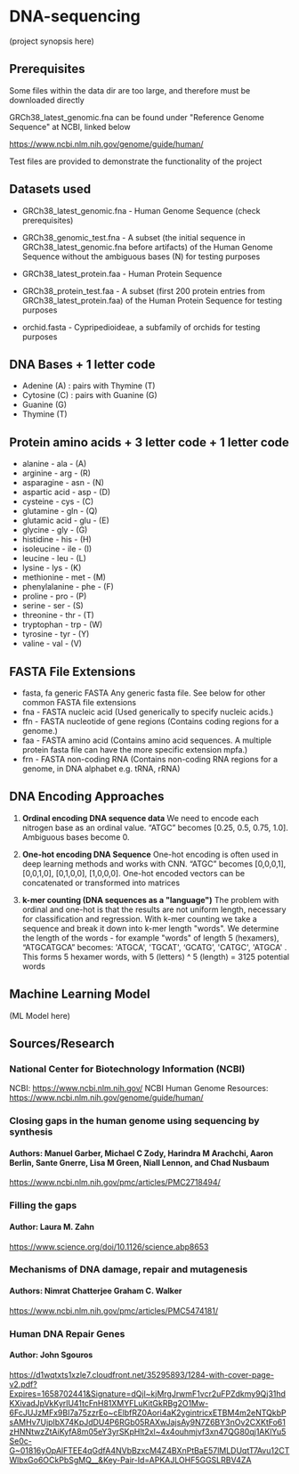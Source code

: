 # DNA-sequencing
(project synopsis here)

## Prerequisites
Some files within the data dir are too large, and therefore must be downloaded directly

GRCh38_latest_genomic.fna can be found under "Reference Genome Sequence" at NCBI, linked below

https://www.ncbi.nlm.nih.gov/genome/guide/human/

Test files are provided to demonstrate the functionality of the project



## Datasets used
* GRCh38_latest_genomic.fna - Human Genome Sequence (check prerequisites)
* GRCh38_genomic_test.fna - A subset (the initial sequence in GRCh38_latest_genomic.fna before artifacts)
 of the Human Genome Sequence without the ambiguous bases (N) for testing purposes


* GRCh38_latest_protein.faa - Human Protein Sequence
* GRCh38_protein_test.faa - A subset (first 200 protein entries from GRCh38_latest_protein.faa) 
 of the Human Protein Sequence for testing purposes


* orchid.fasta - Cypripedioideae, a subfamily of orchids for testing purposes


## DNA Bases + 1 letter code
* Adenine (A) : pairs with Thymine (T)
* Cytosine (C) : pairs with Guanine (G)
* Guanine (G)
* Thymine (T)

## Protein amino acids + 3 letter code + 1 letter code

* alanine - ala - (A)
* arginine - arg - (R)
* asparagine - asn - (N)
* aspartic acid - asp - (D)
* cysteine - cys - (C)
* glutamine - gln - (Q)
* glutamic acid - glu - (E)
* glycine - gly - (G)
* histidine - his - (H) 
* isoleucine - ile - (I)
* leucine - leu - (L)
* lysine - lys - (K)
* methionine - met - (M)
* phenylalanine - phe - (F)
* proline - pro - (P)
* serine - ser - (S)
* threonine - thr - (T)
* tryptophan - trp - (W)
* tyrosine - tyr - (Y)
* valine - val - (V)


## FASTA File Extensions 

* fasta, fa	generic FASTA	Any generic fasta file. See below for other common FASTA file extensions
* fna - FASTA nucleic acid	(Used generically to specify nucleic acids.)
* ffn - FASTA nucleotide of gene regions (Contains coding regions for a genome.)
* faa - FASTA amino acid (Contains amino acid sequences. A multiple protein fasta file can have the more specific extension mpfa.)
* frn - FASTA non-coding RNA (Contains non-coding RNA regions for a genome, in DNA alphabet e.g. tRNA, rRNA)


## DNA Encoding Approaches
1. **Ordinal encoding DNA sequence data**
We need to encode each nitrogen base as an ordinal value. 
“ATGC” becomes [0.25, 0.5, 0.75, 1.0]. Ambiguous bases become 0.


2. **One-hot encoding DNA Sequence**
One-hot encoding is often used in deep learning methods and works with CNN. 
“ATGC” becomes [0,0,0,1], [0,0,1,0], [0,1,0,0], [1,0,0,0]. 
One-hot encoded vectors can be concatenated or transformed into matrices


3. **k-mer counting (DNA sequences as a "language")**
The problem with ordinal and one-hot is that the results are not uniform length, necessary for classification
and regression. With k-mer counting we take a sequence and break it down into k-mer length "words". 
We determine the length of the words - for example "words" of length 5 (hexamers), 
“ATGCATGCA” becomes: 'ATGCA', 'TGCAT', ‘GCATG’, 'CATGC', 'ATGCA' . 
This forms 5 hexamer words, with 5 (letters) ^ 5 (length) = 3125 potential words 


## Machine Learning Model
(ML Model here)


## Sources/Research

### National Center for Biotechnology Information (NCBI)
NCBI: https://www.ncbi.nlm.nih.gov/
NCBI Human Genome Resources: https://www.ncbi.nlm.nih.gov/genome/guide/human/


### Closing gaps in the human genome using sequencing by synthesis
#### Authors: Manuel Garber, Michael C Zody, Harindra M Arachchi, Aaron Berlin, Sante Gnerre, Lisa M Green, Niall Lennon, and Chad Nusbaum

https://www.ncbi.nlm.nih.gov/pmc/articles/PMC2718494/


### Filling the gaps
#### Author: Laura M. Zahn

https://www.science.org/doi/10.1126/science.abp8653


### Mechanisms of DNA damage, repair and mutagenesis
#### Authors: Nimrat Chatterjee Graham C. Walker

https://www.ncbi.nlm.nih.gov/pmc/articles/PMC5474181/


### Human DNA Repair Genes
#### Author: John Sgouros

https://d1wqtxts1xzle7.cloudfront.net/35295893/1284-with-cover-page-v2.pdf?Expires=1658702441&Signature=dQjl~kjMrgJrwmF1vcr2uFPZdkmy9Qj31hdKXivadJpVkKyrlU41tcFnH81XMYFLuKitGkRBg2O1Mw-6FcJUJzMFx9BI7a75zzrEo~cElbfRZ0Aori4aK2ygintricxETBM4m2eNTQkbPsAMHv7UjpIbX74KpJdDU4P6RGb05RAXwJajsAy9N7Z6BY3nOv2CXKtFo61zHNNtwzZtAiKyfA8m05eY3yrSKpHlt2xl~4x4ouhmjvf3xn47QG80qj1AKlYu5Se0c-G~01816yOpAlFTEE4qGdfA4NVbBzxcM4Z4BXnPtBaE57lMLDUqtT7Avu12CTWlbxGo6OCkPbSgMQ__&Key-Pair-Id=APKAJLOHF5GGSLRBV4ZA